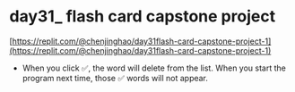 # day31_ flash card capstone project

[https://replit.com/@chenjinghao/day31flash-card-capstone-project-1](https://replit.com/@chenjinghao/day31flash-card-capstone-project-1)

- When you click ✅, the word will delete from the list. When you start the program next time, those ✅ words will not appear.